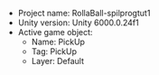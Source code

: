 <!-- UNITY CODE ASSIST INSTRUCTIONS START -->
- Project name: RollaBall-spilprogtut1
- Unity version: Unity 6000.0.24f1
- Active game object:
  - Name: PickUp
  - Tag: PickUp
  - Layer: Default
<!-- UNITY CODE ASSIST INSTRUCTIONS END -->